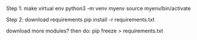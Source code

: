 Step 1: make virtual env
python3 -m venv myenv
source myenv/bin/activate

Step 2: download requirements
pip install -r requirements.txt

download more modules?
then do:
pip freeze > requirements.txt
